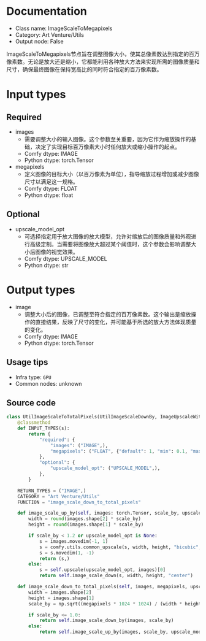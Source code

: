 
# Documentation
- Class name: ImageScaleToMegapixels
- Category: Art Venture/Utils
- Output node: False

ImageScaleToMegapixels节点旨在调整图像大小，使其总像素数达到指定的百万像素数。无论是放大还是缩小，它都能利用各种放大方法来实现所需的图像质量和尺寸，确保最终图像在保持宽高比的同时符合指定的百万像素数。

# Input types
## Required
- images
    - 需要调整大小的输入图像。这个参数至关重要，因为它作为缩放操作的基础，决定了实现目标百万像素大小时任何放大或缩小操作的起点。
    - Comfy dtype: IMAGE
    - Python dtype: torch.Tensor
- megapixels
    - 定义图像的目标大小（以百万像素为单位），指导缩放过程增加或减少图像尺寸以满足这一规格。
    - Comfy dtype: FLOAT
    - Python dtype: float
## Optional
- upscale_model_opt
    - 可选择指定用于放大图像的放大模型，允许对缩放后的图像质量和外观进行高级定制。当需要将图像放大超过某个阈值时，这个参数会影响调整大小后图像的视觉效果。
    - Comfy dtype: UPSCALE_MODEL
    - Python dtype: str

# Output types
- image
    - 调整大小后的图像，已调整至符合指定的百万像素数。这个输出是缩放操作的直接结果，反映了尺寸的变化，并可能基于所选的放大方法体现质量的变化。
    - Comfy dtype: IMAGE
    - Python dtype: torch.Tensor


## Usage tips
- Infra type: `GPU`
- Common nodes: unknown


## Source code
```python
class UtilImageScaleToTotalPixels(UtilImageScaleDownBy, ImageUpscaleWithModel):
    @classmethod
    def INPUT_TYPES(s):
        return {
            "required": {
                "images": ("IMAGE",),
                "megapixels": ("FLOAT", {"default": 1, "min": 0.1, "max": 100, "step": 0.05}),
            },
            "optional": {
                "upscale_model_opt": ("UPSCALE_MODEL",),
            },
        }

    RETURN_TYPES = ("IMAGE",)
    CATEGORY = "Art Venture/Utils"
    FUNCTION = "image_scale_down_to_total_pixels"

    def image_scale_up_by(self, images: torch.Tensor, scale_by, upscale_model_opt):
        width = round(images.shape[2] * scale_by)
        height = round(images.shape[1] * scale_by)

        if scale_by < 1.2 or upscale_model_opt is None:
            s = images.movedim(-1, 1)
            s = comfy.utils.common_upscale(s, width, height, "bicubic", "disabled")
            s = s.movedim(1, -1)
            return (s,)
        else:
            s = self.upscale(upscale_model_opt, images)[0]
            return self.image_scale_down(s, width, height, "center")

    def image_scale_down_to_total_pixels(self, images, megapixels, upscale_model_opt=None):
        width = images.shape[2]
        height = images.shape[1]
        scale_by = np.sqrt((megapixels * 1024 * 1024) / (width * height))

        if scale_by <= 1.0:
            return self.image_scale_down_by(images, scale_by)
        else:
            return self.image_scale_up_by(images, scale_by, upscale_model_opt)

```
